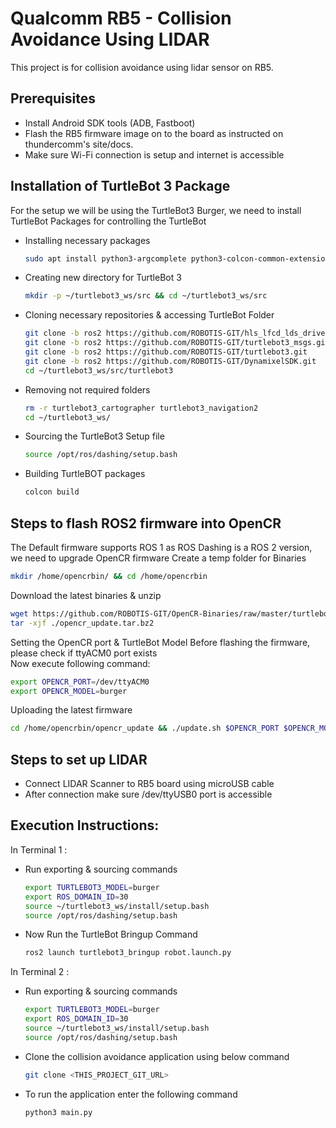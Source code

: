 # Qualcomm RB5 - Collision Avoidance Using LIDAR
This project is for collision avoidance using lidar sensor on RB5.

## Prerequisites
 - Install Android SDK tools (ADB, Fastboot) 
 - Flash the RB5 firmware image on to the board as instructed on thundercomm's site/docs.
 - Make sure Wi-Fi connection is setup and internet is accessible

 
## Installation of TurtleBot 3 Package
For the setup we will be using the TurtleBot3 Burger, we need to install TurtleBot Packages for controlling the TurtleBot
 - Installing necessary packages
   ```sh
   sudo apt install python3-argcomplete python3-colcon-common-extensions libboost-system-dev build-essential
   ```
 - Creating new directory for TurtleBot 3 
   ```sh
   mkdir -p ~/turtlebot3_ws/src && cd ~/turtlebot3_ws/src
   ```
 - Cloning necessary repositories & accessing TurtleBot Folder
   ```sh
   git clone -b ros2 https://github.com/ROBOTIS-GIT/hls_lfcd_lds_driver.git
   git clone -b ros2 https://github.com/ROBOTIS-GIT/turtlebot3_msgs.git
   git clone -b ros2 https://github.com/ROBOTIS-GIT/turtlebot3.git
   git clone -b ros2 https://github.com/ROBOTIS-GIT/DynamixelSDK.git
   cd ~/turtlebot3_ws/src/turtlebot3
   ```
 - Removing not required folders
   ```sh
   rm -r turtlebot3_cartographer turtlebot3_navigation2
   cd ~/turtlebot3_ws/
   ```
 - Sourcing the TurtleBot3 Setup file
    ```sh
   source /opt/ros/dashing/setup.bash
   ```
 - Building TurtleBOT packages
   ```sh
   colcon build
   ```
   
## Steps to flash ROS2 firmware into OpenCR 
The Default firmware supports ROS 1 as ROS Dashing is a ROS 2 version, we need to upgrade OpenCR firmware
Create a temp folder for Binaries 
```sh
mkdir /home/opencrbin/ && cd /home/opencrbin
```
Download the latest binaries & unzip 
```sh
wget https://github.com/ROBOTIS-GIT/OpenCR-Binaries/raw/master/turtlebot3/ROS2/latest/opencr_update.tar.bz2
tar -xjf ./opencr_update.tar.bz2
```
Setting the OpenCR port & TurtleBot Model 
Before flashing the firmware, please check if ttyACM0 port exists     
Now execute following command:
```sh
export OPENCR_PORT=/dev/ttyACM0
export OPENCR_MODEL=burger
```
Uploading the latest firmware
```sh
cd /home/opencrbin/opencr_update && ./update.sh $OPENCR_PORT $OPENCR_MODEL.opencr
```

## Steps to set up LIDAR
 - Connect LIDAR Scanner to RB5 board using microUSB cable 
 - After connection make sure /dev/ttyUSB0 port is accessible
 
## Execution Instructions:
In Terminal 1 :
 - Run exporting & sourcing commands
   ```sh
   export TURTLEBOT3_MODEL=burger
   export ROS_DOMAIN_ID=30
   source ~/turtlebot3_ws/install/setup.bash
   source /opt/ros/dashing/setup.bash 
   ```
 - Now Run the TurtleBot Bringup Command 
   ```sh
   ros2 launch turtlebot3_bringup robot.launch.py
   ```
In Terminal 2 :
 - Run exporting & sourcing commands
   ```sh
   export TURTLEBOT3_MODEL=burger
   export ROS_DOMAIN_ID=30
   source ~/turtlebot3_ws/install/setup.bash
   source /opt/ros/dashing/setup.bash 
   ```
 - Clone the collision avoidance application using below command
   ```sh
   git clone <THIS_PROJECT_GIT_URL>
   ```
 - To run the application enter the following command
   ```sh
   python3 main.py
   ```
 
